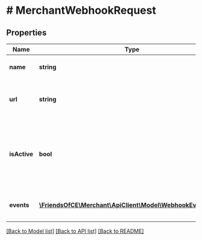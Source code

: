 # # MerchantWebhookRequest

## Properties

Name | Type | Description | Notes
------------ | ------------- | ------------- | -------------
**name** | **string** | The unique webhook name. |
**url** | **string** | The callback URL using by the webhook. |
**isActive** | **bool** | Determining if the webhook should be active and callbacks should proceed or not. | [optional]
**events** | [**\FriendsOfCE\Merchant\ApiClient\Model\WebhookEventType[]**](WebhookEventType.md) | Events supported by the webhook. |

[[Back to Model list]](../../README.md#models) [[Back to API list]](../../README.md#endpoints) [[Back to README]](../../README.md)
